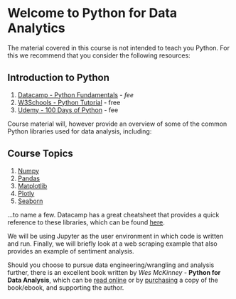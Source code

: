 # Welcome to Python for Data Analytics

The material covered in this course is not intended to teach you Python. For this we recommend that you consider the following resources:

## Introduction to Python

1. [Datacamp - Python Fundamentals](https://app.datacamp.com/learn/skill-tracks/python-fundamentals) - _fee_
2. [W3Schools - Python Tutorial](https://www.w3schools.com/python/default.asp) - free
3. [Udemy - 100 Days of Python](https://www.udemy.com/course/100-days-of-code) - fee

Course material will, however provide an overview of some of the common Python libraries used for data analysis, including:

## Course Topics

1. [Numpy](https://numpy.org/)
2. [Pandas](https://pandas.pydata.org)
3. [Matplotlib](https://matplotlib.org)
4. [Plotly](https://plotly.com)
5. [Seaborn](https://seaborn.pydata.org)

...to name a few. Datacamp has a great cheatsheet that provides a quick reference to these libraries, which can be found [here](https://images.datacamp.com/image/upload/v1694526244/Marketing/Blog/Python_Basics_Cheat_Sheet-updated.pdf).

We will be using Jupyter as the user environment in which code is written and run. Finally, we will briefly look at a web scraping example that also provides an example of sentiment analysis.

Should you choose to pursue data engineering/wrangling and analysis further, there is an excellent book written by _Wes McKinney_ - **Python for Data Analysis**, which can be [read online](https://wesmckinney.com/book/) or by [purchasing](https://www.amazon.co.uk/Python-Data-Analysis-3e-Wrangling/dp/109810403X/ref=tmm_pap_swatch_0?_encoding=UTF8&qid=&sr=) a copy of the book/ebook, and supporting the author.
